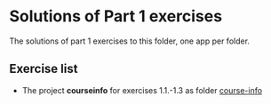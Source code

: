 # Solutions of Part 1 exercises

The solutions of part 1 exercises to this folder, one app per folder.

## Exercise list

- The project **courseinfo** for exercises 1.1.-1.3 as folder [course-info](./course-info/)
